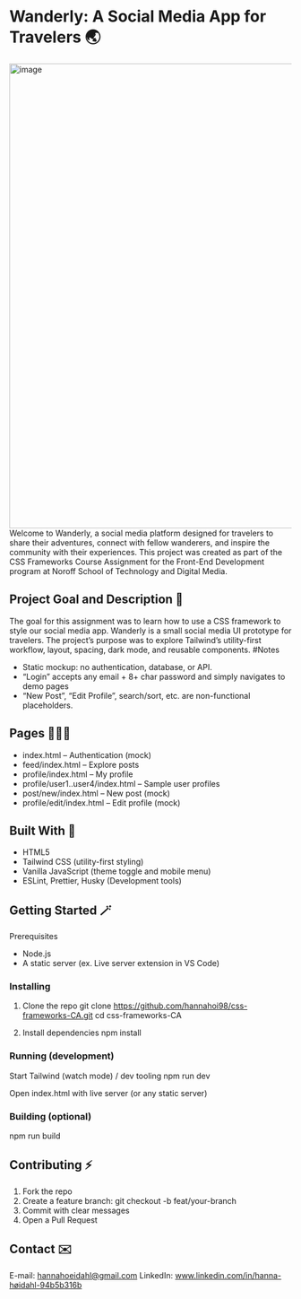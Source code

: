 # Wanderly: A Social Media App for Travelers 🌏
<img width="1469" height="829" alt="image" src="https://github.com/user-attachments/assets/5c01f98b-1a58-4174-839d-8c4a6a3bdaa7" />
Welcome to Wanderly, a social media platform designed for travelers to share their adventures, connect with fellow wanderers, and inspire the community with their experiences. This project was created as part of the CSS Frameworks Course Assignment for the Front-End Development program at Noroff School of Technology and Digital Media.

## Project Goal and Description 💫
The goal for this assignment was to learn how to use a CSS framework to style our social media app.
Wanderly is a small social media UI prototype for travelers. The project’s purpose was to explore Tailwind’s utility-first workflow, layout, spacing, dark mode, and reusable components.
#Notes
- Static mockup: no authentication, database, or API.
- “Login” accepts any email + 8+ char password and simply navigates to demo pages
- “New Post”, “Edit Profile”, search/sort, etc. are non-functional placeholders.

## Pages 👩🏽‍💻
- index.html – Authentication (mock)
- feed/index.html – Explore posts
- profile/index.html – My profile
- profile/user1..user4/index.html – Sample user profiles
- post/new/index.html – New post (mock)
- profile/edit/index.html – Edit profile (mock)

## Built With 🚀
- HTML5
- Tailwind CSS (utility-first styling)
- Vanilla JavaScript (theme toggle and mobile menu)
- ESLint, Prettier, Husky (Development tools)

## Getting Started  🪄
Prerequisites
- Node.js
- A static server (ex. Live server extension in VS Code)

### Installing 
1) Clone the repo
git clone https://github.com/hannahoi98/css-frameworks-CA.git
cd css-frameworks-CA

2) Install dependencies
npm install

### Running (development)
Start Tailwind (watch mode) / dev tooling
npm run dev

Open index.html with live server (or any static server)

### Building (optional)
npm run build

## Contributing ⚡️
1. Fork the repo
2. Create a feature branch: git checkout -b feat/your-branch
3. Commit with clear messages
4. Open a Pull Request

## Contact ✉️
E-mail: hannahoeidahl@gmail.com
LinkedIn: www.linkedin.com/in/hanna-høidahl-94b5b316b
